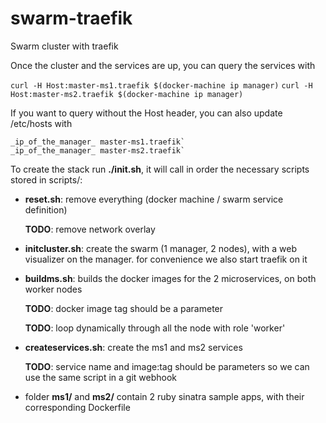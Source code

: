 # swarm-traefik

Swarm cluster with traefik

Once the cluster and the services are up, you can query the services with

`curl -H Host:master-ms1.traefik $(docker-machine ip manager)`
`curl -H Host:master-ms2.traefik $(docker-machine ip manager)`

If you want to query without the Host header, you can also update /etc/hosts with
```
_ip_of_the_manager_	master-ms1.traefik`
_ip_of_the_manager_	master-ms2.traefik`
```


To create the stack run **./init.sh**, it will call in order the necessary scripts stored in scripts/:

- **reset.sh**: remove everything (docker machine / swarm service definition)

   **TODO**: remove network overlay

- **initcluster.sh**: create the swarm (1 manager, 2 nodes), with a web visualizer on the manager.
  for convenience we also start traefik on it

- **buildms.sh**: builds the docker images for the 2 microservices, on both worker nodes

  **TODO**: docker image tag should be a parameter

   **TODO**: loop dynamically through all the node with role 'worker'

- **createservices.sh**: create the ms1 and ms2 services

   **TODO**: service name and image:tag should be parameters so we can use the same script in a git webhook

- folder **ms1/** and **ms2/** contain 2 ruby sinatra sample apps, with their corresponding Dockerfile